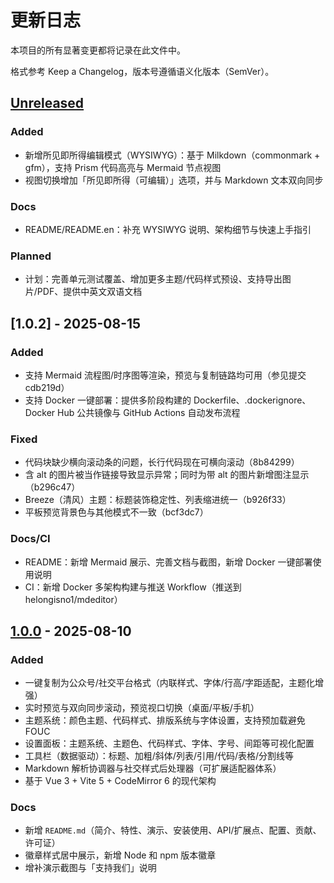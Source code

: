 # 更新日志

本项目的所有显著变更都将记录在此文件中。

格式参考 Keep a Changelog，版本号遵循语义化版本（SemVer）。

## [Unreleased]

### Added
- 新增所见即所得编辑模式（WYSIWYG）：基于 Milkdown（commonmark + gfm），支持 Prism 代码高亮与 Mermaid 节点视图
- 视图切换增加「所见即所得（可编辑）」选项，并与 Markdown 文本双向同步

### Docs
- README/README.en：补充 WYSIWYG 说明、架构细节与快速上手指引

### Planned
- 计划：完善单元测试覆盖、增加更多主题/代码样式预设、支持导出图片/PDF、提供中英文双语文档


## [1.0.2] - 2025-08-15

### Added
- 支持 Mermaid 流程图/时序图等渲染，预览与复制链路均可用（参见提交 cdb219d）
- 支持 Docker 一键部署：提供多阶段构建的 Dockerfile、.dockerignore、Docker Hub 公共镜像与 GitHub Actions 自动发布流程

### Fixed
- 代码块缺少横向滚动条的问题，长行代码现在可横向滚动（8b84299）
- 含 alt 的图片被当作链接导致显示异常；同时为带 alt 的图片新增图注显示（b296c47）
- Breeze（清风）主题：标题装饰稳定性、列表缩进统一（b926f33）
- 平板预览背景色与其他模式不一致（bcf3dc7）

### Docs/CI
- README：新增 Mermaid 展示、完善文档与截图，新增 Docker 一键部署使用说明
- CI：新增 Docker 多架构构建与推送 Workflow（推送到 helongisno1/mdeditor）

## [1.0.0] - 2025-08-10

### Added
- 一键复制为公众号/社交平台格式（内联样式、字体/行高/字距适配，主题化增强）
- 实时预览与双向同步滚动，预览视口切换（桌面/平板/手机）
- 主题系统：颜色主题、代码样式、排版系统与字体设置，支持预加载避免 FOUC
- 设置面板：主题系统、主题色、代码样式、字体、字号、间距等可视化配置
- 工具栏（数据驱动）：标题、加粗/斜体/列表/引用/代码/表格/分割线等
- Markdown 解析协调器与社交样式后处理器（可扩展适配器体系）
- 基于 Vue 3 + Vite 5 + CodeMirror 6 的现代架构

### Docs
- 新增 `README.md`（简介、特性、演示、安装使用、API/扩展点、配置、贡献、许可证）
- 徽章样式居中展示，新增 Node 和 npm 版本徽章
- 增补演示截图与「支持我们」说明

[Unreleased]: https://github.com/xiaobox/mdeditor/compare/main...HEAD
[1.0.0]: https://github.com/xiaobox/mdeditor/releases/tag/v1.0.0
